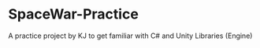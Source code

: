 # SpaceWar-Practice
A practice project by KJ to get familiar with C# and Unity Libraries (Engine)  
